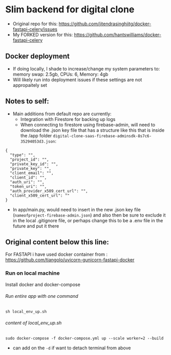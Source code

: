 # Slim backend for digital clone
- Original repo for this: https://github.com/jitendrasinghiitg/docker-fastapi-celery/issues 
- My FORKED version for this: https://github.com/hantswilliams/docker-fastapi-celery 

## Docker deployment 
- If doing locally, I shade to increase/change my system parameters to: memory swap: 2.5gb, CPUs: 6, Memory: 4gb 
- Will likely run into deployment issues if these settings are not appropaitely set 

## Notes to self: 
- Main additions from default repo are currently: 
  - Integration with Firestore for backing up logs 
  - When connecting to firestore using firebase-admin, will need to download the .json key file that has a structure like this that is inside the /app folder `digital-clone-saas-firebase-adminsdk-8s7c6-35294053d3.json`: 

```
{
  "type": "",
  "project_id": "",
  "private_key_id": "",
  "private_key": "",
  "client_email": "",
  "client_id": "",
  "auth_uri": "",
  "token_uri": "",
  "auth_provider_x509_cert_url": "",
  "client_x509_cert_url": ""
}
```

  - In app/main.py, would need to insert in the new .json key file (`nameofproject-firebase-admin.json`) and also then be sure to exclude it in the local .gitignore file, or perhaps change this to be a .env file in the future and put it there 


## Original content below this line: 

For FASTAPI i have used docker container from :
https://github.com/tiangolo/uvicorn-gunicorn-fastapi-docker

### Run on local machine
Install docker and docker-compose
###### Run entire app with one command 
```
sh local_env_up.sh
```
###### content of local_env_up.sh
```
sudo docker-compose -f docker-compose.yml up --scale worker=2 --build
```
- can add on the `-d` if want to detach terminal from above